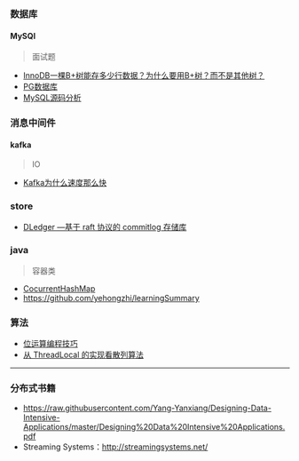 ### 数据库
#### MySQl
> 面试题
- [InnoDB一棵B+树能存多少行数据？为什么要用B+树？而不是其他树？](db/mysql/面试题.md)
- [PG数据库](https://github.com/digoal/blog)
- [MySQL源码分析](http://mysql.taobao.org/monthly/)

### 消息中间件
#### kafka
> IO
- [Kafka为什么速度那么快](https://mp.weixin.qq.com/s/B0RjuajTKe94iz6FCRn1Fw)
### store
- [DLedger —基于 raft 协议的 commitlog 存储库](https://yq.aliyun.com/articles/713017?spm=a2c4e.11153940.0.0.59642ed7beDbfV)
### java
> 容器类
- [CocurrentHashMap](langage/java/java基础/容器类/ConcurrentMap.md)
- https://github.com/yehongzhi/learningSummary

### 算法
- [位运算编程技巧](https://mp.weixin.qq.com/s?__biz=MjM5NTY1MjY0MQ==&mid=2650745770&idx=3&sn=ca0805a6191020edea69054c6940b611&chksm=befebee4898937f287581e046f39f3352ce7c4564147b742a6c9a23c0b1654013cc450e317eb&mpshare=1&scene=23&srcid=#rd)
- [从 ThreadLocal 的实现看散列算法](https://zhuanlan.zhihu.com/p/40515974)

---

### 分布式书籍

- https://raw.githubusercontent.com/Yang-Yanxiang/Designing-Data-Intensive-Applications/master/Designing%20Data%20Intensive%20Applications.pdf
- Streaming Systems：http://streamingsystems.net/
